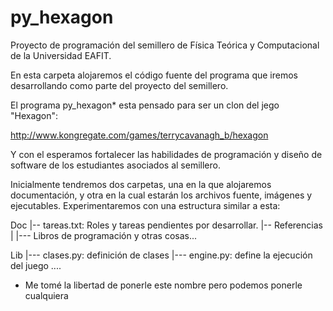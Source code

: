 py_hexagon
==========

Proyecto de programación del semillero de Física Teórica y Computacional de la Universidad EAFIT.

En esta carpeta alojaremos el código fuente del programa que iremos desarrollando como parte del proyecto del semillero.

El programa py_hexagon* esta pensado para ser un clon del jego "Hexagon":
 
http://www.kongregate.com/games/terrycavanagh_b/hexagon

Y con el esperamos fortalecer las habilidades de programación y diseño de software de los estudiantes asociados al semillero.

Inicialmente tendremos dos carpetas, una en la que alojaremos documentación, y otra en la cual estarán los archivos fuente, imágenes y ejecutables. Experimentaremos con una estructura similar a esta:

Doc
|-- tareas.txt: Roles y tareas pendientes por desarrollar. 
|-- Referencias
|        |---  Libros de programación y otras cosas...
	
Lib
|--- clases.py:  definición de clases
|--- engine.py:  define la ejecución del juego
....


* Me tomé la libertad de ponerle este nombre pero podemos ponerle cualquiera
 
